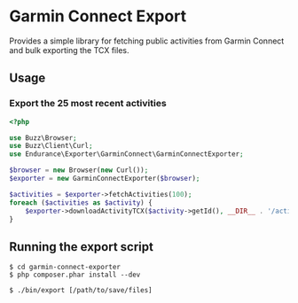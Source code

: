 Garmin Connect Export
=====================

Provides a simple library for fetching public activities from Garmin Connect and bulk exporting the TCX files.

Usage
-----

### Export the 25 most recent activities

```php
<?php

use Buzz\Browser;
use Buzz\Client\Curl;
use Endurance\Exporter\GarminConnect\GarminConnectExporter;

$browser = new Browser(new Curl());
$exporter = new GarminConnectExporter($browser);

$activities = $exporter->fetchActivities(100);
foreach ($activities as $activity) {
    $exporter->downloadActivityTCX($activity->getId(), __DIR__ . '/activities/' . $activity->getId() . '.tcx');
}

```

Running the export script
-------------------------

    $ cd garmin-connect-exporter
    $ php composer.phar install --dev

    $ ./bin/export [/path/to/save/files]
